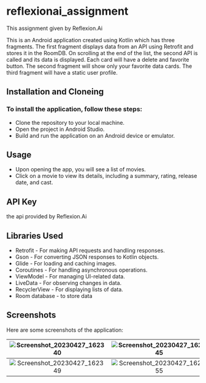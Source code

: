 # reflexionai_assignment
This assignment given by Reflexion.Ai


This is an Android application created using Kotlin which has three fragments. 
The first fragment displays data from an API using Retrofit and stores it in the RoomDB. 
On scrolling at the end of the list, the second API is called and its data is displayed.
Each card will have a delete and favorite button. The second fragment will show only your favorite data cards.
The third fragment will have a static user profile.




## Installation and Cloneing

### To install the application, follow these steps:

* Clone the repository to your local machine.
* Open the project in Android Studio.
* Build and run the application on an Android device or emulator.


## Usage 
* Upon opening the app, you will see a list of  movies.
* Click on a movie to view its details, including a summary, rating, release date, and cast.


## API Key
the api provided by Reflexion.Ai

## Libraries Used

* Retrofit - For making API requests and handling responses.
* Gson - For converting JSON responses to Kotlin objects.
* Glide - For loading and caching images.
* Coroutines - For handling asynchronous operations.
* ViewModel - For managing UI-related data.
* LiveData - For observing changes in data.
* RecyclerView - For displaying lists of data.
* Room database - to store data

## Screenshots
Here are some screenshots of the application:



| ![Screenshot_20230427_162340](https://user-images.githubusercontent.com/64691445/234842160-10cdff40-ea54-4bab-a6d2-199c08f4075a.jpg) | ![Screenshot_20230427_162345](https://user-images.githubusercontent.com/64691445/234842167-ea144aeb-14b7-4af2-88b6-7551bfd1da5d.jpg)    |    |
| :---:   | :---: | :---: |
| ![Screenshot_20230427_162349](https://user-images.githubusercontent.com/64691445/234842169-612bb90f-90d9-412d-8280-66aa18b5b5df.jpg) |![Screenshot_20230427_162355](https://user-images.githubusercontent.com/64691445/234842172-5a5c9ec3-607a-42a4-a0c8-4c9d59413ed4.jpg)














